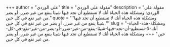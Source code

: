 +++
author = "علي الوردي"
title = "مقولة علي الوردي"
description = "مقولة علي الوردي: ومشكلة هذه الحياة أنك لا تستطيع أن تجد فيها شيئا ينفع من غير ضرر، أو يضر من غير نفع في كل حين."
quote = '''ومشكلة هذه الحياة أنك لا تستطيع أن تجد فيها شيئا ينفع من غير ضرر، أو يضر من غير نفع في كل حين.'''
slug = "ومشكلة-هذه-الحياة-أنك-لا-تستطيع-أن-تجد-فيها-شيئا-ينفع-من-غير-ضرر-أو-يضر-من-غير-نفع-في-كل-حين"
+++
ومشكلة هذه الحياة أنك لا تستطيع أن تجد فيها شيئا ينفع من غير ضرر، أو يضر من غير نفع في كل حين.
